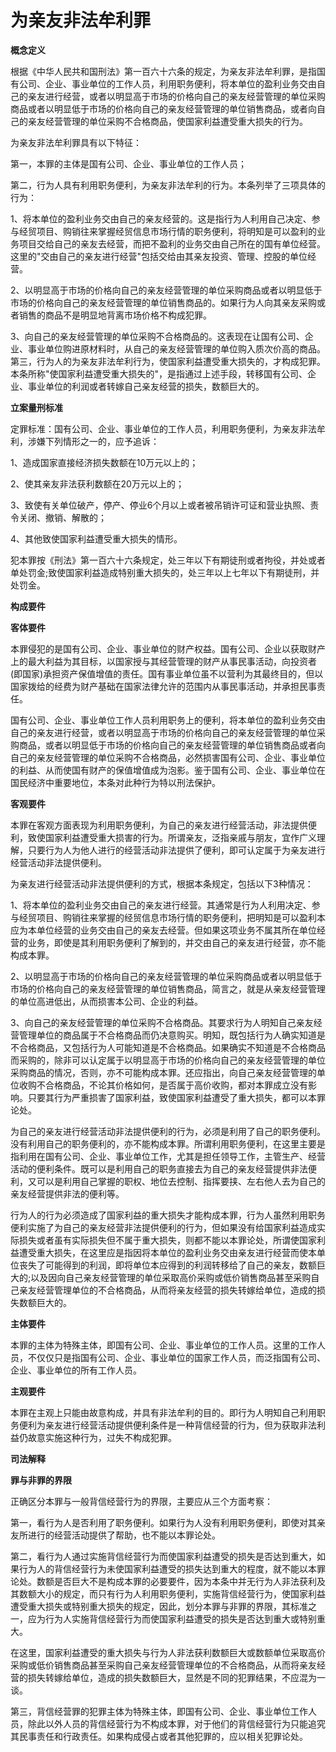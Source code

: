# 为亲友非法牟利罪



**概念定义**

根据《中华人民共和国刑法》第一百六十六条的规定，为亲友非法牟利罪，是指国有公司、企业、事业单位的工作人员，利用职务便利，将本单位的盈利业务交由自己的亲友进行经营，或者以明显高于市场的价格向自己的亲友经营管理的单位采购商品或者以明显低于市场的价格向自己的亲友经营管理的单位销售商品，或者向自己的亲友经营管理的单位采购不合格商品，使国家利益遭受重大损失的行为。

为亲友非法牟利罪具有以下特征：

第一，本罪的主体是国有公司、企业、事业单位的工作人员；

第二，行为人具有利用职务便利，为亲友非法牟利的行为。本条列举了三项具体的行为：

1、将本单位的盈利业务交由自己的亲友经营的。这是指行为人利用自己决定、参与经贸项目、购销往来掌握经贸信息市场行情的职务便利，将明知是可以盈利的业务项目交给自己的亲友去经营，而把不盈利的业务交由自己所在的国有单位经营。这里的"交由自己的亲友进行经营"包括交给由其亲友投资、管理、控股的单位经营。

2、以明显高于市场的价格向自己的亲友经营管理的单位采购商品或者以明显低于市场的价格向自己的亲友经营管理的单位销售商品的。如果行为人向其亲友采购或者销售的商品不是明显地背离市场价格不构成犯罪。

3、向自己的亲友经营管理的单位采购不合格商品的。这表现在让国有公司、企业、事业单位购进原材料时，从自己的亲友经营管理的单位购入质次价高的商品。第三，行为人的为亲友非法牟利行为，使国家利益遭受重大损失的，才构成犯罪。本条所称"使国家利益遭受重大损失的"，是指通过上述手段，转移国有公司、企业、事业单位的利润或者转嫁自己亲友经营的损失，数额巨大的。

**立案量刑标准**

定罪标准：国有公司、企业、事业单位的工作人员，利用职务便利，为亲友非法牟利，涉嫌下列情形之一的，应予追诉：

1、造成国家直接经济损失数额在10万元以上的；

2、使其亲友非法获利数额在20万元以上的；

3、致使有关单位破产，停产、停业6个月以上或者被吊销许可证和营业执照、责令关闭、撤销、解散的；

4、其他致使国家利益遭受重大损失的情形。

犯本罪按《刑法》第一百六十六条规定，处三年以下有期徒刑或者拘役，并处或者单处罚金;致使国家利益造成特别重大损失的，处三年以上七年以下有期徒刑，并处罚金。

**构成要件**

**客体要件** 

本罪侵犯的是国有公司、企业、事业单位的财产权益。国有公司、企业以获取财产上的最大利益为其目标，以国家授与其经营管理的财产从事民事活动，向投资者(即国家)承担资产保值增值的责任。国有事业单位虽不以营利为其最终目的，但以国家拨给的经费为财产基础在国家法律允许的范围内从事民事活动，并承担民事责任。

国有公司、企业、事业单位工作人员利用职务上的便利，将本单位的盈利业务交由自己的亲友进行经营，或者以明显高于市场的价格向自己的亲友经营管理的单位采购商品，或者以明显低于市场的价格向自己的亲友经营管理的单位销售商品或者向自己的亲友经营管理的单位采购不合格商品，必然损害国有公司、企业、事业单位的利益、从而使国有财产的保值增值成为泡影。鉴于国有公司、企业、事业单位在国民经济中重要地位，本条对此种行为特以刑法保护。


**客观要件** 

本罪在客观方面表现为利用职务便利，为自己的亲友进行经营活动，非法提供便利，致使国家利益遭受重大损害的行为。所谓亲友，泛指亲戚与朋友，宜作广义理解，只要行为人为他人进行的经营活动非法提供了便利，即可认定属于为亲友进行经营活动非法提供便利。

为亲友进行经营活动非法提供便利的方式，根据本条规定，包括以下3种情况：

1、将本单位的盈利业务交由自己的亲友进行经营。其通常是行为人利用决定、参与经贸项目、购销往来掌握的经贸信息市场行情的职务便利，把明知是可以盈利本应为本单位经营的业务交由自己的亲友去经营。但如果这项业务不属其所在单位经营的业务，即使是其利用职务便利了解到的，并交由自己的亲友进行经营，亦不能构成本罪。 

2、以明显高于市场的价格向自己的亲友经营管理的单位采购商品或者以明显低于市场的价格向自己的亲友经营管理的单位销售商品，简言之，就是从亲友经营管理的单位高进低出，从而损害本公司、企业的利益。 

3、向自己的亲友经营管理的单位采购不合格商品。其要求行为人明知自己亲友经营管理单位的商品属于不合格商品而仍决意购买。明知，既包括行为人确实知道是不合格商品，又包括行为人可能知道是不合格商品。如果确实不知道是不合格商品而采购的，除非可以认定属于以明显高于市场的价格向自己的亲友经营管理的单位采购商品的情况，否则，亦不可能构成本罪。还应指出，向自己亲友经营管理的单位收购不合格商品，不论其价格如何，是否属于高价收购，都对本罪成立没有影响。只要其行为严重损害了国家利益，致使国家利益遭受了重大损失，都可以本罪论处。 

为自己的亲友进行经营活动非法提供便利的行为，必须是利用了自己的职务便利。没有利用自己的职务便利的，亦不能构成本罪。所谓利用职务便利，在这里主要是指利用在国有公司、企业、事业单位工作，尤其是担任领导工作，主管生产、经营活动的便利条件。既可以是利用自己的职务直接去为自己的亲友经营提供非法便利，又可以是利用自己掌握的职权、地位去控制、指挥要挟、左右他人去为自己的亲友经营提供非法的便利等。

行为人的行为必须造成了国家利益的重大损失才能构成本罪，行为人虽然利用职务便利实施了为自己的亲友经营非法提供便利的行为，但如果没有给国家利益造成实际损失或者虽有实际损失但不属于重大损失，则都不能以本罪论处，所谓使国家利益遭受重大损失，在这里应是指因将本单位的盈利业务交由亲友进行经营而使本单位丧失了可能得到的利润，即将单位本应得到的利润转移给了自己的亲友，数额巨大的;以及因向自己亲友经营管理的单位采取高价采购或低价销售商品甚至采购自己亲友经营管理单位的不合格商品，从而将亲友经营的损失转嫁给单位，造成的损失数额巨大的。

**主体要件** 

本罪的主体为特殊主体，即国有公司、企业、事业单位的工作人员。这里的工作人员，不仅仅只是指国有公司、企业、事业单位的国家工作人员，而泛指国有公司、企业、事业单位的所有工作人员。

**主观要件** 

本罪在主观上只能由故意构成，并具有非法牟利的目的。即行为人明知自己利用职务便利为亲友进行经营活动提供便利条件是一种背信经营的行为，但为获取非法利益仍故意实施这种行为，过失不构成犯罪。

**司法解释**

**罪与非罪的界限**

正确区分本罪与一般背信经营行为的界限，主要应从三个方面考察：

第一，看行为人是否利用了职务便利。如果行为人没有利用职务便利，即使对其亲友所进行的经营活动提供了帮助，也不能以本罪论处。

第二，看行为人通过实施背信经营行为而使国家利益遭受的损失是否达到重大，如果行为人的背信经营行为未使国家利益遭受的损失达到重大的程度，就不能以本罪论处。数额是否巨大不是构成本罪的必要要件，因为本条中并无行为人非法获利及其数额大小的规定，而只有行为人利用职务便利，实施背信经营行为，使国家利益遭受重大损失或特别重大损失的规定，因此，划分本罪与非罪的界限，其标准之一，应为行为人实施背信经营行为而使国家利益遭受的损失是否达到重大或特别重大。

在这里，国家利益遭受的重大损失与行为人非法获利数额巨大或数额单位采取高价采购或低价销售商品甚至采购自己亲友经营管理单位的不合格商品，从而将亲友经营的损失转嫁给单位，造成的损失数额巨大，显然是不同的犯罪结果，不应混为一谈。

第三，背信经营罪的犯罪主体为特殊主体，即国有公司、企业、事业单位工作人员，除此以外人员的背信经营行为不构成本罪，对于他们的背信经营行为只能追究其民事责任和行政责任。如果构成侵占或者其他犯罪的，应以相关犯罪论处。
